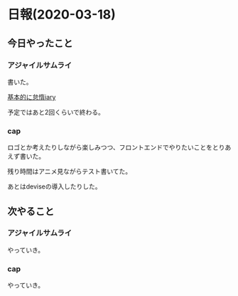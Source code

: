 # 日報(2020-03-18)

## 今日やったこと

### アジャイルサムライ

書いた。

[基本的に怠惰iary](https://blog.londone.net/page?id=216)

予定ではあと2回くらいで終わる。

### cap

ロゴとか考えたりしながら楽しみつつ、フロントエンドでやりたいことをとりあえず書いた。

残り時間はアニメ見ながらテスト書いてた。

あとはdeviseの導入したりした。

## 次やること

### アジャイルサムライ

やっていき。

### cap

やっていき。
